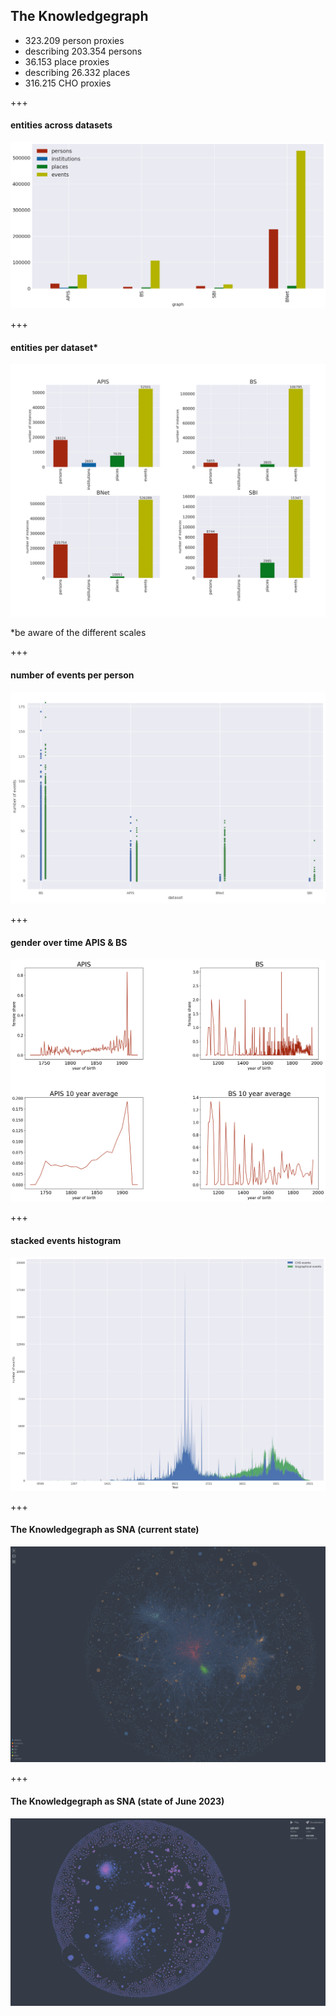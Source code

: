 ## The Knowledgegraph
- 323.209 person proxies<!-- .element: class="fragment" -->
- describing 203.354 persons<!-- .element: class="fragment" -->
- 36.153 place proxies<!-- .element: class="fragment" -->
- describing 26.332 places<!-- .element: class="fragment" -->
- 316.215 CHO proxies<!-- .element: class="fragment" -->

+++

#### entities across datasets

![the graph](images/analysis_charts_2023/objects_per_dataset.png)<!-- .element: width="1000" -->

+++

#### entities per dataset*


![the graph](images/analysis_charts_2023/number_events_per_dataset_10_23.svg)<!-- .element: width="1000" -->

&ast;be aware of the different scales<!-- .element: style="position: absolute; left: -3%; top: 65%; color: grey; transform: rotate(-90deg); font-size: 0.5em;" -->

+++

#### number of events per person

![the graph](images/analysis_charts_2023/events_per_person_2022-2023.png)<!-- .element: width="1000" -->

+++

#### gender over time APIS & BS

![gender over time](images/analysis_charts/gender_over_time_inkl_10_years_avg_6-2023.png)<!-- .element: width="1000" -->

+++

#### stacked events histogram

![histogram events](images/analysis_charts/stacked_events_over_years_cho_and_bio_2023-06-13.png)<!-- .element: width="1000" -->


+++

#### The Knowledgegraph as SNA (current state)

![Intavia SNA](images/analysis_charts_2023/intavia_graph_2023-12-23.png)<!-- .element: height="700" -->

+++

#### The Knowledgegraph as SNA (state of June 2023)

![Intavia SNA](images/analysis_charts_2023/sna_intavia_screenshot_2023-06-7.png)<!-- .element: height="700" -->
